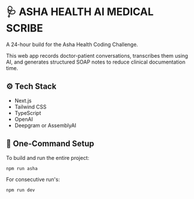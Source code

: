 # 🩺 ASHA HEALTH AI MEDICAL SCRIBE

A 24-hour build for the Asha Health Coding Challenge.

This web app records doctor-patient conversations, transcribes them using AI, and generates structured SOAP notes to reduce clinical documentation time.

## ⚙️ Tech Stack

- Next.js
- Tailwind CSS
- TypeScript
- OpenAI
- Deepgram or AssemblyAI

## 🚀 One-Command Setup

To build and run the entire project:

```bash
npm run asha
```

For consecutive run's:
```bash
npm run dev

```
